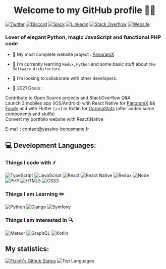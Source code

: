 <h1 align="center"> Welcome to my GitHub profile 👨‍💻</h1>

[![Twitter](https://img.shields.io/badge/Twitter-1DA1F2?style=for-the-badge&logo=twitter&logoColor=white)](https://twitter.com/Y_Benosmane)
[![Discord](https://img.shields.io/badge/Discord-7289DA?style=for-the-badge&logo=discord&logoColor=white)](https://discord.com/users/181029805439975425)
[![Slack](https://img.shields.io/badge/Slack-4A154B?style=for-the-badge&logo=slack&logoColor=white)](https://app.slack.com/client/T012R8B2C2Y/C0124B712MD/user_profile/U012CB6LSSJ)
[![Linkedin](https://img.shields.io/badge/LinkedIn-0077B5?style=for-the-badge&logo=linkedin&logoColor=white)](https://www.linkedin.com/in/benosmaneyassine)
[![Stack Overflow](https://img.shields.io/badge/Stack_Overflow-FE7A16?style=for-the-badge&logo=stack-overflow&logoColor=white)](https://stackoverflow.com/users/14198826/benosmane-yassine)
[![Website](https://img.shields.io/website?label=yassine-benosmane.fr&style=for-the-badge&url=https%3A%2F%2Fyassine-benosmane.fr)](https://yassine-benosmane.fr)






### Lover of elegant Python, magic JavaScript and functional PHP code

- 🔭 My most complete website project : [PanoramX](https://fizioh.github.io/panoramx/)

- 🌱 I’m currently learning `Redux`, `Python` and some basic stuff about `the Software Architecture`

- 👯 I’m looking to collaborate with other developers.

- 🥅 2021 Goals : <br/>

Contribute to Open Source projects and StackOverflow Q&A <br/>
Launch 3 mobiles app (iOS/Android) with React Native for [PanoramX](https://fizioh.github.io/panoramx/)  && [Foody](https://github.com/Fizioh/Foody) and with Flutter (++) or Kotlin for [CoronaStats](https://corona-stats-1.herokuapp.com/) (after added some components and stuffs) <br/>
Convert my portfolio website with React\Native

E-mail : [contact@yassine-benosmane.fr](mailto:contact@yassine-benosmane.fr)

## 💻 Development Languages:

### Things I code with :zap:
![TypeScript](https://img.shields.io/badge/-TypeScript-black?style=flat-square&logo=typescript&logoColor=007acc)
![JavaScript](https://img.shields.io/badge/-JavaScript-323330?style=flat-square&logo=javascript)
![React](https://img.shields.io/badge/-React-00CCCC?style=flat-square&logo=React&logoColor=white)
![React Native](https://img.shields.io/badge/-React%20Native-99CCFF?style=flat-square&logo=React&logoColor=white)
![Redux](https://img.shields.io/badge/-Redux-1F343A?style=flat-square&logo=Redux)
![Node](https://img.shields.io/badge/-Node-E34A86?style=flat-square&logo=node.js&logoColor=white)
![PHP](https://img.shields.io/badge/-PHP-0175C2?style=flat-square&logo=php)
![HTML5](https://img.shields.io/badge/-HTML5-E34F26?style=flat-square&logo=html5&logoColor=white)
![CSS3](https://img.shields.io/badge/-CSS3-1572B6?style=flat-square&logo=css3)


### Things I am Learning :pencil2:
![Python](https://img.shields.io/badge/-Python-F9F61A?style=flat-square&logo=Python)
![Django](https://img.shields.io/badge/-Django-0E322C?style=flat-square&logo=Django)
![Symfony](https://img.shields.io/badge/-Symfony-FF6347?style=flat-square&logo=Symfony)


### Things I am interested in :mag:
![Meteor](https://img.shields.io/badge/-Meteor-F5F5DC?style=flat-square&logo=Meteor)
![GraphQL](https://img.shields.io/badge/-GraphQL-4479A1?style=flat-square&logo=GraphQL&logoColor=white)
![Kotlin](https://img.shields.io/badge/-Kotlin-0095D5?style=flat-square&logo=Kotlin&logoColor=white)

## My statistics:

[![Fizioh's Github Status](https://github-readme-stats.vercel.app/api?username=fizioh&show_icons=true&layout=compact&theme=dark)](https://github.com/fizioh)
![Top Languages](https://github-readme-stats.vercel.app/api/top-langs/?username=fizioh&layout=compact&theme=dark)
